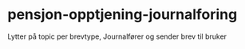 # pensjon-opptjening-journalforing

Lytter på topic per brevtype, Journalfører og sender brev til bruker
